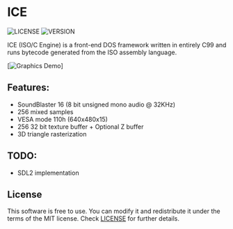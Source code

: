 # ICE
![LICENSE](https://img.shields.io/badge/LICENSE-MIT-green.svg) ![VERSION](https://img.shields.io/badge/VERSION-2-blue)

ICE (ISO/C Engine) is a front-end DOS framework written in entirely C99 and runs bytecode generated from the ISO assembly language.

[![Graphics Demo](https://i.imgur.com/NrV2MBO.png)]

## Features:
- SoundBlaster 16 (8 bit unsigned mono audio @ 32KHz)
- 256 mixed samples
- VESA mode 110h (640x480x15)
- 256 32 bit texture buffer + Optional Z buffer
- 3D triangle rasterization

## TODO:
- SDL2 implementation

## License
This software is free to use. You can modify it and redistribute it under the terms of the 
MIT license. Check [LICENSE](LICENSE) for further details.
